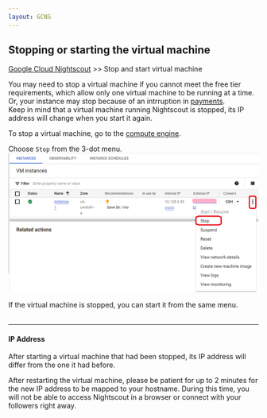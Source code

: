 ```yaml
---
layout: GCNS
---
```


## Stopping or starting the virtual machine  
[Google Cloud Nightscout](./GoogleCloud.md) >> Stop and start virtual machine  
  
You may need to stop a virtual machine if you cannot meet the free tier requirements, which allow only one virtual machine to be running at a time.  Or, your instance may stop because of an intrruption in [payments](./NS_FreeTier.md).  
Keep in mind that a virtual machine running Nightscout is stopped, its IP address will change when you start it again.  
  
To stop a virtual machine, go to the [compute engine](./ComputeEngine.md).  

Choose `Stop` from the 3-dot menu.  
![](./images/StopVirtualMachine.png)  

If the virtual machine is stopped, you can start it from the same menu.  
<br/>  
  
---  
  
#### **IP Address**  
After starting a virtual machine that had been stopped, its IP address will differ from the one it had before.  
  
After restarting the virtual machine, please be patient for up to 2 minutes for the new IP address to be mapped to your hostname. During this time, you will not be able to access Nightscout in a browser or connect with your followers right away.   
  
